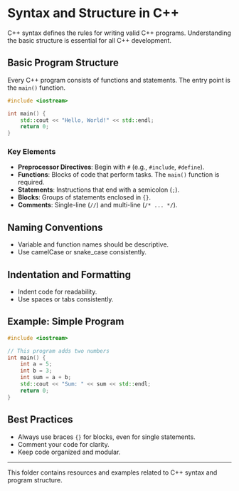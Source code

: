 
# Syntax and Structure in C++

C++ syntax defines the rules for writing valid C++ programs. Understanding the basic structure is essential for all C++ development.

## Basic Program Structure

Every C++ program consists of functions and statements. The entry point is the `main()` function.

```cpp
#include <iostream>

int main() {
	std::cout << "Hello, World!" << std::endl;
	return 0;
}
```

### Key Elements
- **Preprocessor Directives**: Begin with `#` (e.g., `#include`, `#define`).
- **Functions**: Blocks of code that perform tasks. The `main()` function is required.
- **Statements**: Instructions that end with a semicolon (`;`).
- **Blocks**: Groups of statements enclosed in `{}`.
- **Comments**: Single-line (`//`) and multi-line (`/* ... */`).

## Naming Conventions
- Variable and function names should be descriptive.
- Use camelCase or snake_case consistently.

## Indentation and Formatting
- Indent code for readability.
- Use spaces or tabs consistently.

## Example: Simple Program

```cpp
#include <iostream>

// This program adds two numbers
int main() {
	int a = 5;
	int b = 3;
	int sum = a + b;
	std::cout << "Sum: " << sum << std::endl;
	return 0;
}
```

## Best Practices
- Always use braces `{}` for blocks, even for single statements.
- Comment your code for clarity.
- Keep code organized and modular.

---
This folder contains resources and examples related to C++ syntax and program structure.
